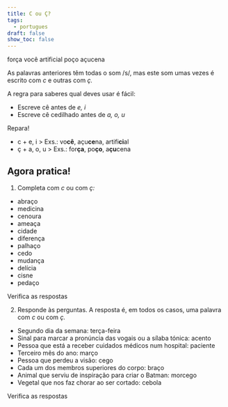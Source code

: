 ```yaml
---
title: C ou Ç?
tags:
  - portugues
draft: false
show_toc: false
---
```

<e-layout>
<e-tag color=1>força</e-tag>
<e-tag color=2>você</e-tag>
<e-tag color=3>artificial</e-tag>
<e-tag color=4>poço</e-tag>
<e-tag color=5>açucena</e-tag>
</e-layout>

As palavras anteriores têm todas o som /s/, mas este som umas vezes é escrito com *c* e outras com *ç.* 

A regra para saberes qual deves usar é fácil: 
- Escreve cê antes de *e, i*
- Escreve cê cedilhado antes de *a, o, u*

<article>
Repara!

- c + e, i > Exs.: vo**cê**, açu**ce**na, artifi**ci**al
- ç + a, o, u > Exs.: for**ça**, po**ço**, a**çu**cena
</article>

## Agora pratica!

1. Completa com *c* ou com *ç:*

- abra<e-answer size=1>ç</e-answer>o
- medi<e-answer size=1>c</e-answer>ina
- <e-answer size=1>c</e-answer>enoura
- amea<e-answer size=1>ç</e-answer>a
- <e-answer size=1>c</e-answer>idade
- diferen<e-answer size=1>ç</e-answer>a
- palha<e-answer size=1>ç</e-answer>o
- <e-answer size=1>c</e-answer>edo
- mudan<e-answer size=1>ç</e-answer>a
- delí<e-answer size=1>c</e-answer>ia
- <e-answer size=1>c</e-answer>isne
- peda<e-answer size=1>ç</e-answer>o

<e-validate>Verifica as respostas</e-validate>


2. Responde às perguntas. A resposta é, em todos os casos, uma palavra com *c* ou com *ç.*

- Segundo dia da semana: <e-answer>terça-feira</e-answer>
- Sinal para marcar a pronúncia das vogais ou a sílaba tónica: <e-answer>acento</e-answer> 
- Pessoa que está a receber cuidados médicos num hospital: <e-answer>paciente</e-answer>
- Terceiro mês do ano: <e-answer>março</e-answer>
- Pessoa que perdeu a visão: <e-answer>cego</e-answer>
- Cada um dos membros superiores do corpo: <e-answer>braço</e-answer>
- Animal que serviu de inspiração para criar o Batman: <e-answer>morcego</e-answer>
- Vegetal que nos faz chorar ao ser cortado: <e-answer>cebola</e-answer>

<e-validate>Verifica as respostas</e-validate>
